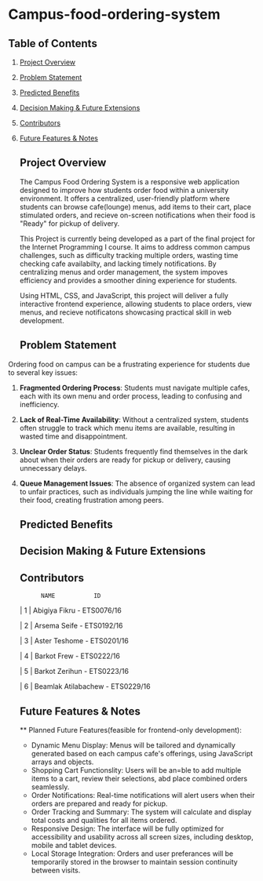 # Campus-food-ordering-system
 ## Table of Contents

 1. [Project Overview](#project-overview)
 2. [Problem Statement](#problem-statement)
 3. [Predicted Benefits](#predicted-benefits)
 4. [Decision Making & Future Extensions](#decision-making--future-extensions)
 5. [Contributors](#contributors)
 6. [Future Features & Notes](#future-features--notes)

    ## Project Overview
    
    The Campus Food Ordering System is a responsive web application designed to improve how students order food within a university environment. It offers a centralized, user-friendly platform where students can browse cafe(lounge) menus, add items to their cart, place stimulated orders, and recieve on-screen notifications when their food is "Ready" for pickup of delivery.

    This Project is currently being developed as a part of the final project for the Internet Programming I course. It aims to address common campus challenges, such as difficulty tracking multiple orders, wasting time checking cafe availabilty, and lacking timely notifications. By centralizing menus and order management, the system impoves efficiency and provides a smoother dining experience for students.

     Using HTML, CSS, and JavaScript, this project will deliver a fully interactive frontend experience, allowing students to place orders, view menus, and recieve notificatons showcasing practical skill in web development.
    
    ## Problem Statement
    
Ordering food on campus can be a frustrating experience for students due to several key issues:

1. **Fragmented Ordering Process**: Students must navigate multiple cafes, each with its own menu and order process, leading to confusing and inefficiency.
2. **Lack of Real-Time Availability**: Without a centralized system, students often struggle to track which menu items are available, resulting in wasted time and disappointment.
3. **Unclear Order Status**: Students frequently find themselves in the dark about when their orders are ready for pickup or delivery, causing unnecessary delays.
4. **Queue Management Issues**: The absence of organized system can lead to unfair practices, such as individuals jumping the line while waiting for their food, creating frustration among peers.


    ## Predicted Benefits
    

    ## Decision Making & Future Extensions


    ## Contributors
             NAME           ID
    | 1 | Abigiya Fikru - ETS0076/16 
    
    | 2 | Arsema Seife - ETS0192/16
    
    | 3 | Aster Teshome - ETS0201/16
    
    | 4 | Barkot Frew - ETS0222/16
    
    | 5 | Barkot Zerihun - ETS0223/16
    
    | 6 | Beamlak Atilabachew - ETS0229/16 

   
    ## Future Features & Notes
    ** Planned Future Features(feasible for frontend-only development):
    - Dynamic Menu Display: Menus will be tailored and dynamically generated based on each campus cafe's offerings, using JavaScript arrays and objects.
    - Shopping Cart Functionslity: Users will be an=ble to add multiple items to a cart, review their selections, abd place combined orders seamlessly.
    - Order Notifications: Real-time notifications will alert users when their orders are prepared and ready for pickup.
    - Order Tracking and Summary: The system will calculate and display total costs and qualities for all items ordered.
    - Responsive Design: The interface will be fully optimized for accessibility and usability across all screen sizes, including desktop, mobile and tablet devices.
    - Local Storage Integration: Orders and user preferances will be temporarily stored in the browser to maintain session continuity between visits.
  
